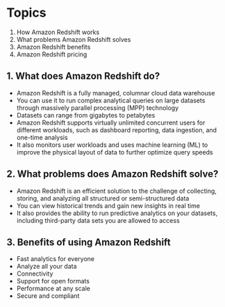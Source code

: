 # Topics

1. How Amazon Redshift works
2. What problems Amazon Redshift solves
3. Amazon Redshift benefits
4. Amazon Redshift pricing

## 1. What does Amazon Redshift do?

- Amazon Redshift is a fully managed, columnar cloud data warehouse
- You can use it to run complex analytical queries on large datasets through massively parallel processing (MPP) technology
- Datasets can range from gigabytes to petabytes
- Amazon Redshift supports virtually unlimited concurrent users for different workloads, such as dashboard reporting, data ingestion, and one-time analysis
- It also monitors user workloads and uses machine learning (ML) to improve the physical layout of data to further optimize query speeds

## 2. What problems does Amazon Redshift solve?

- Amazon Redshift is an efficient solution to the challenge of collecting, storing, and analyzing all structured or semi-structured data
- You can view historical trends and gain new insights in real time
- It also provides the ability to run predictive analytics on your datasets, including third-party data sets you are allowed to access

## 3. Benefits of using Amazon Redshift

- Fast analytics for everyone
- Analyze all your data
- Connectivity
- Support for open formats
- Performance at any scale
- Secure and compliant
